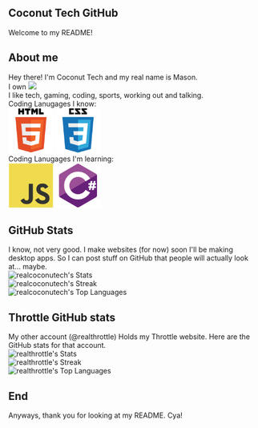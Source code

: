 ## Coconut Tech GitHub
Welcome to my README!
## About me
Hey there! I'm Coconut Tech and my real name is Mason.
<br>
I own
<img src="https://raw.githubusercontent.com/realthrottle/throttle.org.uk/refs/heads/main/images/no_background_throttle.png" height="60" width="auto">
<br>
I like tech, gaming, coding, sports, working out and talking. 
<br>
Coding Lanugages I know: 
<br>
<img src="https://raw.githubusercontent.com/devicons/devicon/master/icons/html5/html5-original-wordmark.svg" height="90" width="auto">
<img src="https://raw.githubusercontent.com/devicons/devicon/master/icons/css3/css3-original-wordmark.svg" height="90" width="auto">
<br>
Coding Lanugages I'm learning:
<br>
<img src="https://raw.githubusercontent.com/devicons/devicon/master/icons/javascript/javascript-original.svg" height="90" width="auto">
<img src="https://raw.githubusercontent.com/devicons/devicon/master/icons/csharp/csharp-original.svg" height="90" width="auto">
## GitHub Stats
I know, not very good. I make websites (for now) soon I'll be making desktop apps. So I can post stuff on GitHub that people will actually look at... maybe.
<br>
![realcoconutech's Stats](https://github-readme-stats.vercel.app/api?username=realcoconutech&theme=vue-dark&show_icons=true&hide_border=false&count_private=true)
<br>
![realcoconutech's Streak](https://github-readme-streak-stats.herokuapp.com/?user=realcoconutech&theme=vue-dark&hide_border=false)
<br>
![realcoconutech's Top Languages](https://github-readme-stats.vercel.app/api/top-langs/?username=realcoconutech&theme=vue-dark&show_icons=true&hide_border=false&layout=compact)
<br>
## Throttle GitHub stats
My other account (@realthrottle) Holds my Throttle website. Here are the GitHub stats for that account.
<br>
![realthrottle's Stats](https://github-readme-stats.vercel.app/api?username=realthrottle&theme=vue-dark&show_icons=true&hide_border=false&count_private=true)
<br>
![realthrottle's Streak](https://github-readme-streak-stats.herokuapp.com/?user=realthrottle&theme=vue-dark&hide_border=false)
<br>
![realthrottle's Top Languages](https://github-readme-stats.vercel.app/api/top-langs/?username=realthrottle&theme=vue-dark&show_icons=true&hide_border=false&layout=compact)
<br>
## End
Anyways, thank you for looking at my README. Cya!
